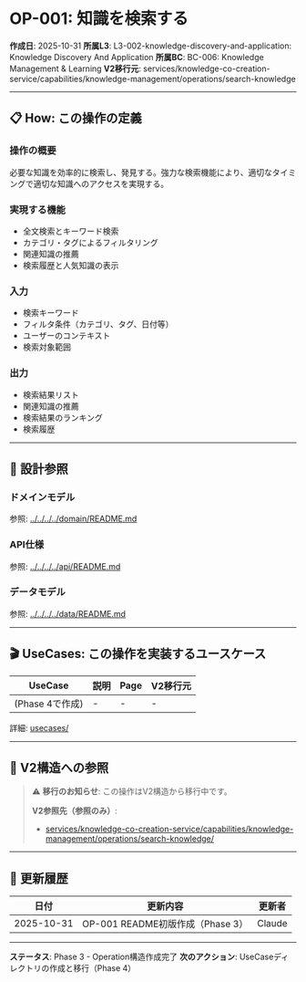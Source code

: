 # OP-001: 知識を検索する

**作成日**: 2025-10-31
**所属L3**: L3-002-knowledge-discovery-and-application: Knowledge Discovery And Application
**所属BC**: BC-006: Knowledge Management & Learning
**V2移行元**: services/knowledge-co-creation-service/capabilities/knowledge-management/operations/search-knowledge

---

## 📋 How: この操作の定義

### 操作の概要
必要な知識を効率的に検索し、発見する。強力な検索機能により、適切なタイミングで適切な知識へのアクセスを実現する。

### 実現する機能
- 全文検索とキーワード検索
- カテゴリ・タグによるフィルタリング
- 関連知識の推薦
- 検索履歴と人気知識の表示

### 入力
- 検索キーワード
- フィルタ条件（カテゴリ、タグ、日付等）
- ユーザーのコンテキスト
- 検索対象範囲

### 出力
- 検索結果リスト
- 関連知識の推薦
- 検索結果のランキング
- 検索履歴

---

## 🔗 設計参照

### ドメインモデル
参照: [../../../../domain/README.md](../../../../domain/README.md)

### API仕様
参照: [../../../../api/README.md](../../../../api/README.md)

### データモデル
参照: [../../../../data/README.md](../../../../data/README.md)

---

## 🎬 UseCases: この操作を実装するユースケース

| UseCase | 説明 | Page | V2移行元 |
|---------|------|------|---------|
| (Phase 4で作成) | - | - | - |

詳細: [usecases/](usecases/)

---

## 🔗 V2構造への参照

> ⚠️ **移行のお知らせ**: この操作はV2構造から移行中です。
>
> **V2参照先（参照のみ）**:
> - [services/knowledge-co-creation-service/capabilities/knowledge-management/operations/search-knowledge/](../../../../../../../services/knowledge-co-creation-service/capabilities/knowledge-management/operations/search-knowledge/)

---

## 📝 更新履歴

| 日付 | 更新内容 | 更新者 |
|------|---------|--------|
| 2025-10-31 | OP-001 README初版作成（Phase 3） | Claude |

---

**ステータス**: Phase 3 - Operation構造作成完了
**次のアクション**: UseCaseディレクトリの作成と移行（Phase 4）
